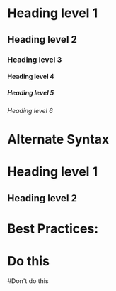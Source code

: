 # Heading level 1
## Heading level 2
### Heading level 3
#### Heading level 4
##### Heading level 5
###### Heading level 6

# Alternate Syntax
Heading level 1
===============
Heading level 2
---------------

# Best Practices:
# Do this
#Don't do this